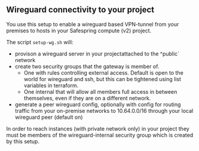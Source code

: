 Wireguard connectivity to your project
---------------------------------------

You use this setup to enable a wireguard based VPN-tunnel
from your premises to hosts in your Safespring compute (v2)
project.

The script `setup-wg.sh` will:

- provison a wireguard server in your projectattached to the ^public` network
- create two security groups that the gateway is member of.
  - One with rules controlling external access. Default is open to the world for wireguard and ssh, but this can be tightened using list variables in terraform.
  - One internal that will allow all members full access in between themselves, even if they are on a different network.
- generate a peer wireguard config, optionally with config for routing traffic from your on-premise networks to 10.64.0.0/16 through your local wireguard peer (default on) 

In order to reach instances (with private network only) in your project they must be members of the wireguard-internal security group which is created by this setup.
